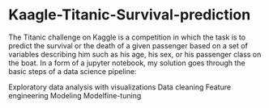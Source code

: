 # Kaagle-Titanic-Survival-prediction
The Titanic challenge on Kaggle is a competition in which the task is to predict the survival or the death of a given passenger based on a set of variables describing him such as his age, his sex, or his passenger class on the boat.
In a form of a jupyter notebook, my solution goes through the basic steps of a data science pipeline:

Exploratory data analysis with visualizations
Data cleaning
Feature engineering
Modeling
Modelfine-tuning
